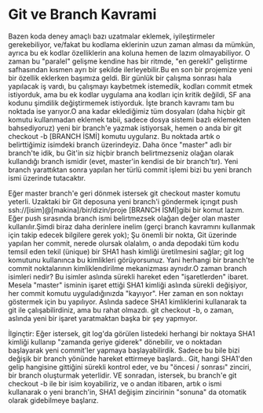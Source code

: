 # Git ve Branch Kavrami

Bazen koda deney amaçlı bazı uzatmalar eklemek, iyileştirmeler
gerekebiliyor, ve/fakat bu kodlama eklerinin uzun zaman alması da
mümkün, ayrıca bu ek kodlar özelliklerin ana koluna hemen de lazım
olmayabiliyor. O zaman bu "paralel" gelişme kendine has bir ritmde,
"en gerekli" geliştirme safhasından kısmen ayrı bir şekilde
ilerleyebilir.Bu en son bir projemize yeni bir özellik eklerken
başımıza geldi. Bir günlük bir çalışma sonrası hala yapılacak iş
vardı, bu çalışmayı kaybetmek istemedik, kodları commit etmek
istiyorduk, ama bu ek kodlar uygulama ana kodları için kritik değildi,
SF ana kodunu şimdilik değiştirmemek istiyorduk. İşte branch kavramı
tam bu noktada ise yarıyor.O ana kadar eklediğimiz tüm dosyaları (daha
hiçbir git komutu kullanmadan eklemek tabii, sadece dosya sistemi
bazlı eklemekten bahsediyoruz) yeni bir branch'e yazmak istiyorsak,
hemen o anda bir git checkout -b [BRANCH İSMİ] komutu uygularız. Bu
noktada artık o belirttiğimiz isimdeki branch üzerindeyiz. Daha önce
"master" adlı bir branch'te idik, bu Git'in siz hiçbir branch
belirtmezseniz olağan olarak kullandığı branch ismidir (evet,
master'in kendisi de bir branch'tır). Yeni branch yarattıktan sonra
yapılan her türlü commit işlemi bizi bu yeni branch ismi üzerinde
tutacaktır.

Eğer master branch'e geri dönmek istersek git checkout master komutu
yeterli. Uzaktaki bir Git deposuna yeni branch'i göndermek içıngıt
push ssh://[isim]@[makina]/bir/dizin/proje [BRANCH İSMİ]gibi bir komut
lazım. Eğer push sırasında branch ismi belirtmezsek olağan değer olan
master kullanılır.Şimdi biraz daha derinlere inelim (gerçi branch
kavramını kullanmak için takip edecek bilgilere gerek yok); Şu önemli
bir nokta, Git üzerinde yapılan her commit, nerede olursak olalalım, o
anda depodaki tüm kodu temsil eden tekil (ünique) bir SHA1 hash
kimliği üretilmesini sağlar; git log komutunu kullanınca bu kimlikleri
görüyorsunuz. Yani herhangi bir branch'te commit noktalarının
kimliklendirilme mekanizması aynıdır.O zaman branch isimleri nedir? Bu
isimler aslında sürekli hareket eden "işaretlerden" ibaret. Mesela
"master" isminin işaret ettiği SHA1 kimliği aslında sürekli değişiyor,
her commit komutu uyguladığınızda "kayıyor". Her zaman en son noktayı
göstermek için bu yapılıyor. Aslında sadece SHA1 kimliklerini
kullanarak ta git ile çalışabilirdiniz, ama bu rahat olmazdı. git
checkout -b, o zaman, aslında yeni bir işaret yaratmaktan başka bir
şey yapmıyor.

İlginçtir: Eğer istersek, git log'da görülen listedeki herhangi bir
noktaya SHA1 kimliği kullanıp "zamanda geriye giderek" dönebilir, ve o
noktadan başlayarak yeni commit'ler yapmaya başlayabilirdik. Sadece bu
bile bizi değişik bir branch yönünde hareket ettirmeye başlardı.. Git,
hangi SHA1'den gelip hangisine gittiğini sürekli kontrol eder, ve bu
"öncesi / sonrası" zinciri, bir branch oluşturmak yeterlidir. VE
sonradan, istersek, bu branch'e git checkout -b ile bir isim
koyabiliriz, ve o andan itibaren, artık o ismi kullanarak o yeni
branch'in, SHA1 değişim zincirinin "sonuna" da otomatik olarak
gidebilmeye başlarız.





